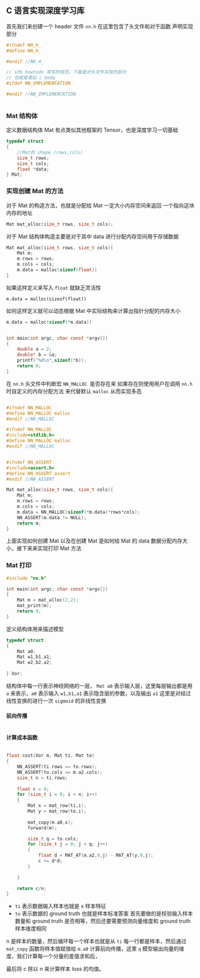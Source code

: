 ## C 语言实现深度学习库

首先我们来创建一个 header 文件 `nn.h` 在这里包含了头文件和对于函数
声明实现部分
```c
#ifndef NN_H_
#define NN_H_

#endif //NN_H_
```

```c
// stb howtodo 库写的规范，下面是对头文件实现的部分
// 也就是类似 c body
#ifdef NN_IMPLEMENTATION

#endif //NN_IMPLEMENTATION



```
### Mat 结构体
定义数据结构体 Mat 有点类似其他框架的 Tensor，也是深度学习一切基础

```c
typedef struct 
{
    //Mat的 shape (rows,cols)
    size_t rows;
    size_t cols;
    float *data;
} Mat;
```

### 实现创建 Mat 的方法

对于 Mat 的构造方法，也就是分配给 Mat 一定大小内存空间来返回
一个指向这块内存的地址

```c
Mat mat_alloc(size_t rows, size_t cols);
```
对于 Mat 结构体构造主要是对于其中 data 进行分配内存空间用于存储数据

```c
Mat mat_alloc(size_t rows, size_t cols){
    Mat m;
    m.rows = rows;
    m.cols = cols;
    m.data = malloc(sizeof(float))
}
```
如果这样定义来写入 `float` 就缺乏灵活性
```
m.data = malloc(sizeof(float))
```
如何这样定义就可以动态根据 Mat 中实际结构来计算出指针分配的内存大小
```c
m.data = malloc(sizeof(*m.data))
```

```c

int main(int argc, char const *argv[])
{   
    double a = 2;
    double* b = &a;
    printf("%d\n",sizeof(*b));
    return 0;
}

```

在 `nn.h` 头文件中判断宏 `NN_MALLOC `是否存在来
如果存在则使用用户在调用 `nn.h` 时自定义的内存分配方法
来代替默认 `malloc` 从而实现多态

```c

#ifndef NN_MALLOC
#define NN_MALLOC malloc
#endif //NN_MALLOC
```

```c
#ifndef NN_MALLOC
#include<stdlib.h>
#define NN_MALLOC malloc
#endif //NN_MALLOC


#ifndef NN_ASSERT
#include<assert.h>
#define NN_ASSERT assert
#endif //NN_ASSERT
```

```c
Mat mat_alloc(size_t rows, size_t cols){
    Mat m;
    m.rows = rows;
    m.cols = cols;
    m.data = NN_MALLOC(sizeof(*m.data)*rows*cols);
    NN_ASSERT(m.data != NULL);
    return m;
}
```

上面实现如何创建 Mat 以及在创建 Mat 是如何给 Mat 的 data 数据分配内存大小，接下来来实现打印 Mat 方法

### Mat 打印

```c
#include "nn.h"

int main(int argc, char const *argv[])
{
    Mat m = mat_alloc(2,2);
    mat_print(m);
    return 0;
}

```

定义结构体用来描述模型

```c
typedef struct 
{
    Mat a0;
    Mat w1,b1,a1;
    Mat w2,b2,a2;
    
} Xor;
```

结构体中每一行表示神经网络的一层，
`Mat a0` 表示输入层，这里每层输出都是用 `a` 来表示，`a0` 表示输入
`w1,b1,a1` 表示隐含层的参数，以及输出 `a1` 这里是对经过线性变换的进行一次 `sigmoid` 的非线性变换


#### 前向传播
```c

```

#### 计算成本函数
```c

float cost(Xor m, Mat ti, Mat to)
{
    NN_ASSERT(ti.rows == to.rows);
    NN_ASSERT(to.cols == m.a2.cols);
    size_t n = ti.rows;
    
    float c = 0;
    for (size_t i = 0; i < n; i++)
    {
        Mat x = mat_row(ti,i);
        Mat y = mat_row(to,i);
        
        mat_copy(m.a0,x);
        forward(m);

        size_t q = to.cols;
        for (size_t j = 0; j < q; j++)
        {
            float d = MAT_AT(m.a2,0,j) - MAT_AT(y,0,j);
            c += d*d;
        }
       
    }

    return c/n;
}
```
- `ti` 表示数据输入样本也就是 x 样本特征
- `to` 表示数据的 ground truth 也就是样本标准答案
首先要做的是校验输入样本数量和 ground truth 是否相等，然后还要需要预测向量维度和 ground truth 样本维度相同

n 是样本的数量，然后循环每一个样本也就是从 `ti` 每一行都是样本，然后通过 `mat_copy` 函数将样本值赋值给 `m.a0` 计算前向传播，这里 `q` 模型输出向量的维度，我们计算每一个分量的差值求和后，

最后将 c 除以 n 来计算样本 loss 的均值。